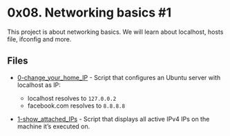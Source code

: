 # 0x08. Networking basics #1

This project is about networking basics. We will learn about localhost, hosts file, ifconfig and more.

## Files

- [0-change_your_home_IP](./0-change_your_home_IP) - Script that configures an Ubuntu server with localhost as IP:
  - localhost resolves to `127.0.0.2`
  - facebook.com resolves to `8.8.8.8`

- [1-show_attached_IPs](./1-show_attached_IPs) - Script that displays all active IPv4 IPs on the machine it’s executed on.